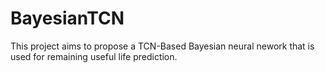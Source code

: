 # BayesianTCN
This project aims to propose a TCN-Based Bayesian neural nework that is used for remaining useful life prediction.
